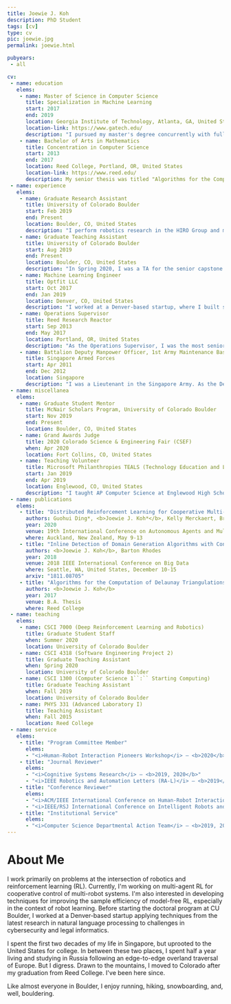 ```yaml
---
title: Joewie J. Koh
description: PhD Student
tags: [cv]
type: cv
pic: joewie.jpg
permalink: joewie.html

pubyears:
 - all

cv:
 - name: education
   elems:
    - name: Master of Science in Computer Science
      title: Specialization in Machine Learning
      start: 2017
      end: 2019
      location: Georgia Institute of Technology, Atlanta, GA, United States
      location-link: https://www.gatech.edu/
      description: "I pursued my master's degree concurrently with full-time employment. I also satisfied the requirements for the specialization in interactive intelligence."
    - name: Bachelor of Arts in Mathematics
      title: Concentration in Computer Science
      start: 2013
      end: 2017
      location: Reed College, Portland, OR, United States
      location-link: https://www.reed.edu/
      description: My senior thesis was titled "Algorithms for the Computation of Delaunay Triangulations", advised by Jim Fix. Somehow or other, I found myself completing all the required coursework for the physics major as well.
 - name: experience
   elems:
    - name: Graduate Research Assistant
      title: University of Colorado Boulder
      start: Feb 2019
      end: Present
      location: Boulder, CO, United States
      description: "I perform robotics research in the HIRO Group and mentor a few of the undergraduate students in the group."
    - name: Graduate Teaching Assistant
      title: University of Colorado Boulder
      start: Aug 2019
      end: Present
      location: Boulder, CO, United States
      description: "In Spring 2020, I was a TA for the senior capstone course (CSCI 4318), mentoring seven teams working on real-world projects. Previously, in Fall 2019, I was a TA for the introductory computer science course (CSCI 1300). In that course, I graded assignments and taught weekly recitations for a class of 48 students, in addition to holding weekly office hours."
    - name: Machine Learning Engineer
      title: Optfit LLC
      start: Oct 2017
      end: Jan 2019
      location: Denver, CO, United States
      description: "I worked at a Denver-based startup, where I built scalable machine learning solutions leveraging cloud computing for problems in cybersecurity and legal informatics. I was also the project lead for NLP engineering, and held a Professional Data Engineer certification from Google Cloud."
    - name: Operations Supervisor
      title: Reed Research Reactor
      start: Sep 2013
      end: May 2017
      location: Portland, OR, United States
      description: "As the Operations Supervisor, I was the most senior supervisor on staff at the research reactor. Before this appointment, I served as the Requalification Supervisor for a year. In this role, I was solely responsible for the facility requalification program which assured continued competence of facility staff in reactor operation. I was licensed as a Reactor Operator and a Senior Reactor Operator by the U.S. Nuclear Regulatory Commission in 2014 and 2015 respectively."
    - name: Battalion Deputy Manpower Officer, 1st Army Maintenance Base
      title: Singapore Armed Forces
      start: Apr 2011
      end: Dec 2012
      location: Singapore
      description: "I was a Lieutenant in the Singapore Army. As the Deputy S1 of my battalion, I assisted the manpower officer in overseeing the manpower and HR matters of the battalion. Prior to this, I attended Officer Cadet School at the SAFTI Military Institute."
 - name: miscellanea
   elems:
    - name: Graduate Student Mentor
      title: McNair Scholars Program, University of Colorado Boulder
      start: Nov 2019
      end: Present
      location: Boulder, CO, United States
    - name: Grand Awards Judge
      title: 2020 Colorado Science & Engineering Fair (CSEF)
      when: Apr 2020
      location: Fort Collins, CO, United States
    - name: Teaching Volunteer
      title: Microsoft Philanthropies TEALS (Technology Education and Literacy in Schools)
      start: Jan 2019
      end: Apr 2019
      location: Englewood, CO, United States
      description: "I taught AP Computer Science at Englewood High School twice a week."
 - name: publications
   elems:
    - title: "Distributed Reinforcement Learning for Cooperative Multi-Robot Object Manipulation"
      authors: Guohui Ding*, <b>Joewie J. Koh*</b>, Kelly Merckaert, Bram Vanderborght, Marco M. Nicotra, Christoffer Heckman, Alessandro Roncone, Lijun Chen
      year: 2020
      venue: 19th International Conference on Autonomous Agents and Multiagent Systems (AAMAS)
      where: Auckland, New Zealand, May 9-13
    - title: "Inline Detection of Domain Generation Algorithms with Context-Sensitive Word Embeddings"
      authors: <b>Joewie J. Koh</b>, Barton Rhodes
      year: 2018
      venue: 2018 IEEE International Conference on Big Data
      where: Seattle, WA, United States, December 10-15
      arxiv: "1811.08705"
    - title: "Algorithms for the Computation of Delaunay Triangulations"
      authors: <b>Joewie J. Koh</b>
      year: 2017
      venue: B.A. Thesis
      where: Reed College
 - name: teaching
   elems:
    - name: CSCI 7000 (Deep Reinforcement Learning and Robotics)
      title: Graduate Student Staff
      when: Summer 2020
      location: University of Colorado Boulder
    - name: CSCI 4318 (Software Engineering Project 2)
      title: Graduate Teaching Assistant
      when: Spring 2020
      location: University of Colorado Boulder
    - name: CSCI 1300 (Computer Science 1``:`` Starting Computing)
      title: Graduate Teaching Assistant
      when: Fall 2019
      location: University of Colorado Boulder
    - name: PHYS 331 (Advanced Laboratory I)
      title: Teaching Assistant
      when: Fall 2015
      location: Reed College
 - name: service
   elems:
    - title: "Program Committee Member"
      elems:
      - "<i>Human-Robot Interaction Pioneers Workshop</i> — <b>2020</b>"
    - title: "Journal Reviewer"
      elems:
      - "<i>Cognitive Systems Research</i> — <b>2019, 2020</b>"
      - "<i>IEEE Robotics and Automation Letters (RA-L)</i> — <b>2019</b>"
    - title: "Conference Reviewer"
      elems:
      - "<i>ACM/IEEE International Conference on Human-Robot Interaction (HRI)</i> — <b>2020</b>"
      - "<i>IEEE/RSJ International Conference on Intelligent Robots and Systems (IROS)</i> — <b>2020</b>"
    - title: "Institutional Service"
      elems:
      - "<i>Computer Science Departmental Action Team</i> — <b>2019, 2020</b>"
---
```


# About Me

I work primarily on problems at the intersection of robotics and reinforcement learning (RL). 
Currently, I'm working on multi-agent RL for cooperative control of multi-robot systems.
I'm also interested in developing techniques for improving the sample efficiency of model-free RL, especially in the context of robot learning.
Before starting the doctoral program at CU Boulder, I worked at a Denver-based startup applying techniques from the latest research in natural language processing to challenges in cybersecurity and legal informatics.

I spent the first two decades of my life in Singapore, but uprooted to the United States for college.
In between these two places, I spent half a year living and studying in Russia following an edge-to-edge overland traversal of Europe.
But I digress.
Drawn to the mountains, I moved to Colorado after my graduation from Reed College.
I've been here since.

Like almost everyone in Boulder, I enjoy running, hiking, snowboarding, and, well, bouldering.
